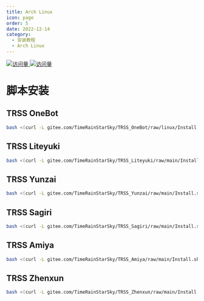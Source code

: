```yaml
---
title: Arch Linux
icon: page
order: 5
date: 2022-12-14
category:
  - 安装教程
  - Arch Linux
---
```


[![访问量](https://visitor-badge.glitch.me/badge?page_id=TimeRainStarSky-TRSS_Script-Arch_Linux&right_color=red&left_text=访%20问%20量) ![访问量](https://profile-counter.glitch.me/TimeRainStarSky-TRSS_Script-Arch_Linux/count.svg)](https://archlinuxcn.org)

# 脚本安装

## TRSS OneBot

```sh
bash <(curl -L gitee.com/TimeRainStarSky/TRSS_OneBot/raw/linux/Install.sh)
```

## TRSS Liteyuki

```sh
bash <(curl -L gitee.com/TimeRainStarSky/TRSS_Liteyuki/raw/main/Install.sh)
```

## TRSS Yunzai

```sh
bash <(curl -L gitee.com/TimeRainStarSky/TRSS_Yunzai/raw/main/Install.sh)
```

## TRSS Sagiri

```sh
bash <(curl -L gitee.com/TimeRainStarSky/TRSS_Sagiri/raw/main/Install.sh)
```

## TRSS Amiya

```sh
bash <(curl -L gitee.com/TimeRainStarSky/TRSS_Amiya/raw/main/Install.sh)
```

## TRSS Zhenxun

```sh
bash <(curl -L gitee.com/TimeRainStarSky/TRSS_Zhenxun/raw/main/Install.sh)
```